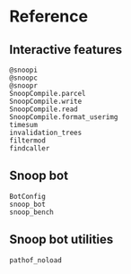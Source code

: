 # Reference

## Interactive features

```@docs
@snoopi
@snoopc
@snoopr
SnoopCompile.parcel
SnoopCompile.write
SnoopCompile.read
SnoopCompile.format_userimg
timesum
invalidation_trees
filtermod
findcaller
```

## Snoop bot

```@docs
BotConfig
snoop_bot
snoop_bench
```

## Snoop bot utilities

```@docs
pathof_noload
```
